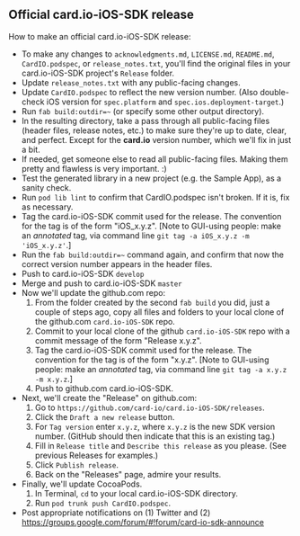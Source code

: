 Official card.io-iOS-SDK release
--------------------------------

How to make an official card.io-iOS-SDK release:

* To make any changes to `acknowledgments.md`, `LICENSE.md`, `README.md`, `CardIO.podspec`, or `release_notes.txt`, you'll find the original files in your card.io-iOS-SDK project's `Release` folder.
* Update `release_notes.txt` with any public-facing changes.
* Update `CardIO.podspec` to reflect the new version number. (Also double-check iOS version for `spec.platform` and `spec.ios.deployment-target`.)
* Run `fab build:outdir=~` (or specify some other output directory).
* In the resulting directory, take a pass through all public-facing files (header files, release notes, etc.) to make sure they're up to date, clear, and perfect. Except for the **card.io** version number, which we'll fix in just a bit.
* If needed, get someone else to read all public-facing files. Making them pretty and flawless is very important. :)
* Test the generated library in a new project (e.g. the Sample App), as a sanity check.
* Run `pod lib lint` to confirm that CardIO.podspec isn't broken. If it is, fix as necessary.
* Tag the card.io-iOS-SDK commit used for the release. The convention for the tag is of the form "iOS_x.y.z".
    [Note to GUI-using people: make an *annotated* tag, via command line `git tag -a iOS_x.y.z -m 'iOS_x.y.z'`.]
* Run the `fab build:outdir=~` command again, and confirm that now the correct version number appears in the header files.
* Push to card.io-iOS-SDK `develop`
* Merge and push to card.io-iOS-SDK `master`
* Now we'll update the github.com repo:
  1. From the folder created by the second `fab build` you did, just a couple of steps ago, copy all files and folders to your local clone of the github.com `card.io-iOS-SDK` repo.
  2. Commit to your local clone of the github `card.io-iOS-SDK` repo with a commit message of the form "Release x.y.z".
  3. Tag the card.io-iOS-SDK commit used for the release. The convention for the tag is of the form "x.y.z".
    [Note to GUI-using people: make an *annotated* tag, via command line `git tag -a x.y.z -m x.y.z`.]
  4. Push to github.com card.io-iOS-SDK.
* Next, we'll create the "Release" on github.com:
  1. Go to `https://github.com/card-io/card.io-iOS-SDK/releases`.
  2. Click the `Draft a new release` button.
  3. For `Tag version` enter `x.y.z`, where `x.y.z` is the new SDK version number. (GitHub should then indicate that this is an existing tag.)
  4. Fill in `Release title` and `Describe this release` as you please. (See previous Releases for examples.)
  5. Click `Publish release`.
  6. Back on the "Releases" page, admire your results.
* Finally, we'll update CocoaPods.
  1. In Terminal, `cd` to your local card.io-iOS-SDK directory.
  2. Run `pod trunk push CardIO.podspec`.
* Post appropriate notifications on (1) Twitter and (2) https://groups.google.com/forum/#!forum/card-io-sdk-announce

